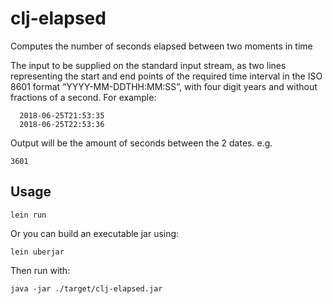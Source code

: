 # clj-elapsed

Computes the number of seconds elapsed between two moments in time

The input to be supplied on the standard input stream, as two lines representing the start and end points of the 
required time interval in the ISO 8601 format “YYYY-MM-DDTHH:MM:SS”, with four digit years and without fractions 
of a second. For example:

      2018-06-25T21:53:35
      2018-06-25T22:53:36

Output will be the amount of seconds between the 2 dates. e.g.

    3601

## Usage

    lein run
    
Or you can build an executable jar using:

    lein uberjar
    
Then run with:

    java -jar ./target/clj-elapsed.jar
